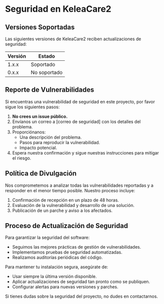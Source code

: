 # Seguridad en KeleaCare2

## Versiones Soportadas

Las siguientes versiones de KeleaCare2 reciben actualizaciones de seguridad:

| Versión | Estado          |
|---------|----------------|
| 1.x.x   | Soportado      |
| 0.x.x   | No soportado   |

## Reporte de Vulnerabilidades

Si encuentras una vulnerabilidad de seguridad en este proyecto, por favor sigue los siguientes pasos:

1. **No crees un issue público.**
2. Envíanos un correo a [correo de seguridad] con los detalles del problema.
3. Proporciónanos:
   - Una descripción del problema.
   - Pasos para reproducir la vulnerabilidad.
   - Impacto potencial.
4. Espera nuestra confirmación y sigue nuestras instrucciones para mitigar el riesgo.

## Política de Divulgación

Nos comprometemos a analizar todas las vulnerabilidades reportadas y a responder en el menor tiempo posible. Nuestro proceso incluye:

1. Confirmación de recepción en un plazo de 48 horas.
2. Evaluación de la vulnerabilidad y desarrollo de una solución.
3. Publicación de un parche y aviso a los afectados.

## Proceso de Actualización de Seguridad

Para garantizar la seguridad del software:
- Seguimos las mejores prácticas de gestión de vulnerabilidades.
- Implementamos pruebas de seguridad automatizadas.
- Realizamos auditorías periódicas del código.

Para mantener tu instalación segura, asegúrate de:
- Usar siempre la última versión disponible.
- Aplicar actualizaciones de seguridad tan pronto como se publiquen.
- Configurar alertas para nuevas versiones y parches.

Si tienes dudas sobre la seguridad del proyecto, no dudes en contactarnos.

